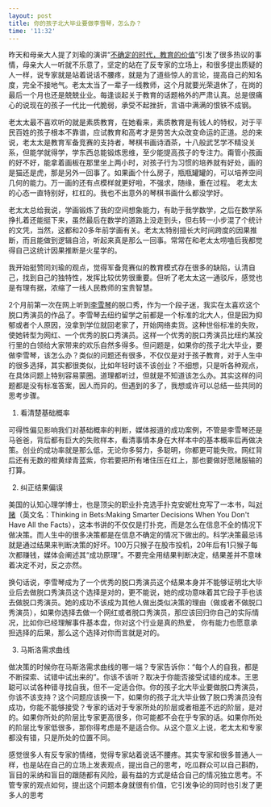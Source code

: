 ```yaml
---
layout: post
title: 你的孩子北大毕业要做李雪琴，怎么办？
time: '11:32'
---
```


昨天和母亲大人提了刘瑜的演讲“[不确定的时代，教育的价值](https://bookfere.com/post/864.html)”引发了很多热议的事情，母亲大人一听就不乐意了，坚定的站在了反专家的立场上，和很多提出质疑的人一样，说专家就是站着说话不腰疼，就是为了道些惊人的言论，提高自己的知名度，完全不接地气。老太太当了一辈子一线教师，这个月就要光荣退休了，在岗的最后一个月也还是兢兢业业。每逢谈起关于教育的话题格外的严肃认真。总是很痛心的说现在的孩子一代比一代脆弱，承受不起挫折，言语中满满的恨铁不成钢。

老太太最不喜欢听的就是素质教育，在她看来，素质教育是有钱人的特权，对于平民百姓的孩子根本不靠谱，应试教育和高考才是劳苦大众改变命运的正道。总的来说，老太太是教育军备竞赛的支持者，琴棋书画诗酒茶，十八般武艺学不精没关系，但能学就得学，学东西总能锻炼思维，至少能提高孩子的专注力。甭管小孩画的好不好，能拿着画板在那里坐上两小时，对孩子行为习惯的培养就有好处，画的是猫还是虎，那是另外一回事了。如果画个什么房子，瓶瓶罐罐的，可以培养空间几何的能力。万一画的还有点模样就更好啦，不强求，随缘，重在过程。 老太太的心态一直特别好，杠杠的。我也不出意外的琴棋书画什么都没学好。

老太太总给我说，学画锻炼了我的空间想象能力，有助于我学数学，之后在数学系挣扎着还能挺下来，虽然最后在数学的道路上没走到头，但右转一小步混了个统计的文凭，当然，这都和20多年前学画有关。老太太特别擅长大时间跨度的因果推断，而且能做到逻辑自洽，听起来真是那么一回事。常常在和老太太唠嗑后我都觉得自己这统计因果推断是火星学的。

我开始挺赞同刘瑜的观点，觉得军备竞赛似的教育模式存在很多的缺陷，认清自己，找到自己的独特性，发挥比较优势很重要。但听了老太太这一通驳斥，感觉也是有理有据，浓缩了一线人民教师的宝贵智慧。

2个月前第一次在网上听到[李雪琴](https://baike.baidu.com/item/李雪琴/23246744)的脱口秀，作为一个段子迷，我实在太喜欢这个脱口秀演员的作品了。李雪琴去纽约留学之前都是一个标准的北大人，但是因为抑郁或者个人原因，没拿到学位就回老家了，开始网络卖货。这种世俗标准的失败，使她转型为网红、一个优秀的脱口秀演员。这样一个优秀的脱口秀演员比纽约某投行里的白领给大家带来的欢乐自然多得多。但问题是，如果你的孩子北大毕业，要做李雪琴，该怎么办？类似的问题还有很多，不仅仅是对于孩子教育，对于人生中的很多选择，其实都很类似，比如年轻时该不该创业？不细想，只是听各种观点，在具体问题上特别容易蒙圈。道理都听过，但就是不知道该怎么办。其实这样的问题都是没有标准答案，因人而异的。但遇到的多了，我想或许可以总结一些共同的思考步骤。

1. 看清楚基础概率

可得性偏见影响我们对基础概率的判断，媒体报道的成功案例，不管是李雪琴还是马爸爸，背后都有巨大的失败样本，看清事情本身在大样本中的基本概率后再做决策。创业的成功率就是那么低，无论你多努力，多聪明，你都更可能失败。网红背后还有无数的橙黄绿青蓝紫，你若要把所有堵住压在红上，那也要做好愿赌服输的打算。

2. 纠正结果偏误

美国的认知心理学博士，也是顶尖的职业扑克选手扑克安妮杜克写了一本书，叫[对赌](https://book.douban.com/subject/30347596//)（英文名：Thinking in Bets:Making Smarter Decisions When You Don't Have All the Facts），这本书讲的不仅仅是打扑克，而是怎么在信息不全的情况下做决策。而人生中的很多决策都是在信息不确定的情况下做出的。科学决策最忌讳就是通过结果来判断决策的好坏。100万只猴子在股市投机，20年后有1只猴子每次都赚钱，媒体会阐述其“成功原理”。不要完全用结果判断决定，结果差并不意味着决定不对，反之亦然。

换句话说，李雪琴成为了一个优秀的脱口秀演员这个结果本身并不能够证明北大毕业后去做脱口秀演员这个选择是对的，更不能说，她的成功意味着其它段子手也该去做脱口秀演员。她的成功不该成为其他人做出类似决策的理由（做或者不做脱口秀演员），如果你选择去做一个网红或者脱口秀演员，那应该回归你自己的实际情况，比如你已经理解事件基本盘，你对这个行业是真的热爱， 你有能力也愿意承担选择的后果，那么这个选择对你而言就是对的。

3. 马斯洛需求曲线

做决策的时候你在马斯洛需求曲线的哪一端？专家告诉你：“每个人的自我，都是不断探索、试错中试出来的”。你该不该听？取决于你能否接受试错的成本。王思聪可以试各种错寻找自我，但不一定适合你。你的孩子北大毕业要做脱口秀演员，你该不该支持？这个问题应该换一下，如果你的孩子北大毕业做了脱口秀演员没有成功，你能不能够接受？专家的话对于专家所处的阶层或者相差不远的阶层，是对的。如果你所处的阶层比专家更高很多，你可能都不会在乎专家的话。如果你所处的阶层比专家低很多，那你得考虑是不是适合你。从这个意义上说，老太太和专家都没有错，只是所处的位置不同。

感觉很多人有反专家的情绪，觉得专家站着说话不腰疼。其实专家和很多普通人一样，也是站在自己的立场上发表观点，提出自己的思考，吃瓜群众可以自己斟酌，盲目的采纳和盲目的跟随都有风险，最有益的方式是结合自己的情况独立思考。不管专家的观点如何，提出这个问题本身就很有价值，它引发争论的同时也引发了更多人的思考
